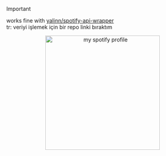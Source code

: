 > [!IMPORTANT]
> works fine with [yalinn/spotify-api-wrapper](https://github.com/yalinn/spotify-api-wrapper)\
> tr: veriyi işlemek için bir repo linki bıraktım

<p align="center">
<a href="https://open.spotify.com/user/bsa431plyu8hiphpc0ggbsa25" target="_blank" >
  <img height="300" src="https://img.yalin.app/?" title="my spotify profile" />
</a>
</p>
